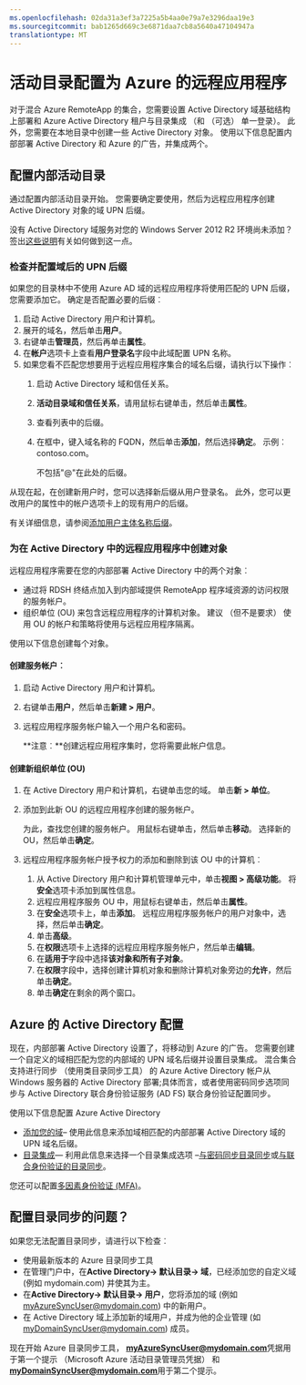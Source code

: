 ```yaml
---
ms.openlocfilehash: 02da31a3ef3a7225a5b4aa0e79a7e3296daa19e3
ms.sourcegitcommit: bab1265d669c3e6871daa7cb8a5640a47104947a
translationtype: MT
---
```


<properties 
    pageTitle="将 Active Directory 配置为 Azure 的远程应用程序" 
    description="了解如何设置活动目录使用 Azure 远程应用程序。" 
    services="remoteapp" 
    documentationCenter="" 
    authors="lizap" 
    manager="mbaldwin" />

<tags 
    ms.service="remoteapp" 
    ms.workload="compute" 
    ms.tgt_pltfrm="na" 
    ms.devlang="na" 
    ms.topic="article" 
    ms.date="08/03/2015" 
    ms.author="elizapo" />



# 活动目录配置为 Azure 的远程应用程序


对于混合 Azure RemoteApp 的集合，您需要设置 Active Directory 域基础结构上部署和 Azure Active Directory 租户与目录集成 （和 （可选） 单一登录）。 此外，您需要在本地目录中创建一些 Active Directory 对象。 使用以下信息配置内部部署 Active Directory 和 Azure 的广告，并集成两个。

## 配置内部活动目录
通过配置内部活动目录开始。 您需要确定要使用，然后为远程应用程序创建 Active Directory 对象的域 UPN 后缀。 

没有 Active Directory 域服务对您的 Windows Server 2012 R2 环境尚未添加？ 签出[这些说明](https://technet.microsoft.com/library/cc731053.aspx)有关如何做到这一点。
### 检查并配置域后的 UPN 后缀
如果您的目录林中不使用 Azure AD 域的远程应用程序将使用匹配的 UPN 后缀，您需要添加它。 确定是否配置必要的后缀︰


1. 启动 Active Directory 用户和计算机。
2.  展开的域名，然后单击**用户**。
3.  右键单击**管理员**，然后再单击**属性**。
4.  在**帐户**选项卡上查看**用户登录名**字段中此域配置 UPN 名称。
5.  如果您看不匹配您想要用于远程应用程序集合的域名后缀，请执行以下操作︰
    1.  启动 Active Directory 域和信任关系。
    2.  **活动目录域和信任关系**，请用鼠标右键单击，然后单击**属性**。
    3.  查看列表中的后缀。
    4.  在框中，键入域名称的 FQDN，然后单击**添加**，然后选择**确定**。 示例︰ contoso.com。 

        不包括"@"在此处的后缀。

从现在起，在创建新用户时，您可以选择新后缀从用户登录名。 此外，您可以更改用户的属性中的帐户选项卡上的现有用户的后缀。

有关详细信息，请参阅[添加用户主体名称后缀](http://technet.microsoft.com/library/cc772007.aspx)。

### 为在 Active Directory 中的远程应用程序中创建对象
远程应用程序需要在您的内部部署 Active Directory 中的两个对象︰


- 通过将 RDSH 终结点加入到内部域提供 RemoteApp 程序域资源的访问权限的服务帐户。
- 组织单位 (OU) 来包含远程应用程序的计算机对象。 建议 （但不是要求） 使用 OU 的帐户和策略将使用与远程应用程序隔离。

使用以下信息创建每个对象。

#### 创建服务帐户︰


1. 启动 Active Directory 用户和计算机。
2.  右键单击**用户**，然后单击**新建 > 用户**。
3.  远程应用程序服务帐户输入一个用户名和密码。

    **注意︰**创建远程应用程序集时，您将需要此帐户信息。

#### 创建新组织单位 (OU)


1. 在 Active Directory 用户和计算机，右键单击您的域。 单击**新 > 单位**。
2. 添加到此新 OU 的远程应用程序创建的服务帐户。

    为此，查找您创建的服务帐户。 用鼠标右键单击，然后单击**移动**。 选择新的 OU，然后单击**确定**。


1. 远程应用程序服务帐户授予权力的添加和删除到该 OU 中的计算机︰
    1. 从 Active Directory 用户和计算机管理单元中，单击**视图 > 高级功能**。 将**安全**选项卡添加到属性信息。
    2. 远程应用程序服务 OU 中，用鼠标右键单击，然后单击**属性**。
    3. 在**安全**选项卡上，单击**添加**。 远程应用程序服务帐户的用户对象中，选择，然后单击**确定**。
    4. 单击**高级**。
    5. 在**权限**选项卡上选择的远程应用程序服务帐户，然后单击**编辑**。
    6. 在**适用于**字段中选择**该对象和所有子对象**。
    7. 在**权限**字段中，选择创建计算机对象和删除计算机对象旁边的**允许**，然后单击**确定**。 
    8. 单击**确定**在剩余的两个窗口。


## Azure 的 Active Directory 配置
现在，内部部署 Active Directory 设置了，将移动到 Azure 的广告。 您需要创建一个自定义的域相匹配为您的内部域的 UPN 域名后缀并设置目录集成。 混合集合支持进行同步 （使用类目录同步工具） 的 Azure Active Directory 帐户从 Windows 服务器的 Active Directory 部署;具体而言，或者使用密码同步选项同步与 Active Directory 联合身份验证服务 (AD FS) 联合身份验证配置同步。 

使用以下信息配置 Azure Active Directory


- [添加您的域](http://technet.microsoft.com/library/hh969247.aspx)– 使用此信息来添加域相匹配的内部部署 Active Directory 域的 UPN 域名后缀。
- [目录集成](http://technet.microsoft.com/library/jj573653.aspx)— 利用此信息来选择一个目录集成选项 –[与密码同步目录同步](http://technet.microsoft.com/library/dn441214.aspx)或[与联合身份验证的目录同步](http://technet.microsoft.com/library/dn441213.aspx)。

您还可以配置[多因素身份验证 (MFA)](http://technet.microsoft.com/library/dn249466.aspx)。

## 配置目录同步的问题？

如果您无法配置目录同步，请进行以下检查︰

- 使用最新版本的 Azure 目录同步工具 
-   在管理门户中，在**Active Directory-> 默认目录-> 域**，已经添加您的自定义域 (例如 mydomain.com) 并使其为主。
-   在**Active Directory-> 默认目录-> 用户**，您将添加的域 (例如 myAzureSyncUser@mydomain.com) 中的新用户。
-   在 Active Directory 域上添加新的域用户，并成为他的企业管理 (如 myDomainSyncUser@mydomain.com) 成员。

现在开始 Azure 目录同步工具， **myAzureSyncUser@mydomain.com**凭据用于第一个提示 （Microsoft Azure 活动目录管理员凭据） 和**myDomainSyncUser@mydomain.com**用于第二个提示。
 